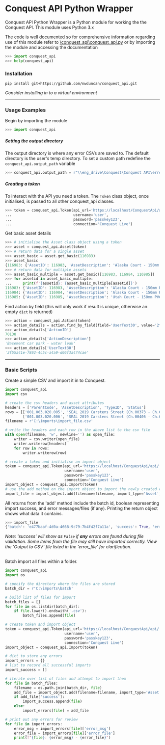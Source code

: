 # Conquest API Python Wrapper

Conquest API Python Wrapper is a Python module for working the the Conquest API. This module uses Python 3.x

The code is well documented so for comprehensive information regarding use of this module refer to [\conquest_api\conquest_api.py](https://github.com/nwduncan/conquest_api/blob/master/conquest_api/conquest_api.py) or by importing the module and accessing the documentation

```python
>>> import conquest_api
>>> help(conquest_api)
```

### Installation

```
pip install git+https://github.com/nwduncan/conquest_api.git
```
*Consider installing in to a virtual environment*

---
### Usage Examples
Begin by importing the module
```python
>>> import conquest_api
```

##### Setting the output directory
The output directory is where any error CSVs are saved to. The default directory is the user's temp directory. To set a custom path redefine the `conquest_api.output_path` variable
```python
>>> conquest_api.output_path = r"\\eng_drive\Conquest\Conquest API\errors"
```


##### Creating a token
To interact with the API you need a token. The `Token` class object, once initialised, is passed to all other conquest_api classes.
```python
>>> token = conquest_api.Token(api_url='https://localhost/ConquestApi/api/',
...                            username='user',
...                            password='passkey123',
...                            connection='Conquest Live')
```

Get basic asset details
```python
>>> # initialise the Asset class object using a token
>>> asset = conquest_api.Asset(token)
>>> # return data for a single asset
>>> asset_basic = asset.get_basic(116983)
>>> asset_basic
{116983: {'AssetID': 116983, 'AssetDescription': 'Alaska Court - 150mm PVC Sewer Gravity Main - AssetID 116983', 'DepartmentID': None, 'FamilyCode': '005.004.055.161', 'Location': None, 'ParentID': 113670}}
>>> # return data for multiple assets
>>> asset_basic_multiple = asset.get_basic([116983, 116984, 116985])
>>> for assetid in asset_basic_multiple:
...     print(f'{assetid}: {asset_basic_multiple[assetid]}')
116983: {'AssetID': 116983, 'AssetDescription': 'Alaska Court - 150mm PVC Sewer Gravity Main - AssetID 116983', 'DepartmentID': None, 'FamilyCode': '005.004.055.161','Location': None, 'ParentID': 113670}
116984: {'AssetID': 116984, 'AssetDescription': 'Alaska Court - 150mm PVC Sewer Gravity Main - AssetID 116984', 'DepartmentID': None, 'FamilyCode': '005.004.055.162','Location': None, 'ParentID': 113670}
116985: {'AssetID': 116985, 'AssetDescription': 'Utah Court - 150mm PVC Sewer Gravity Main - AssetID 116985', 'DepartmentID': None, 'FamilyCode': '005.004.055.163', 'Location': None, 'ParentID': 113670}
```

Find action by field (this will only work if result is unique, otherwise an empty `dict` is returned)
```python
>>> action = conquest_api.Action(token)
>>> action_details = action.find_by_field(field='UserText30', value='2f55a41e-7892-4c5c-a4a9-d06f3a474cae')
>>> action_details['ActionID']
70138
>>> action_details['ActionDescription']
'Basement car park - water leak'
>>> action_details['UserText30']
'2f55a41e-7892-4c5c-a4a9-d06f3a474cae'
```
---
### Basic Scripts
Create a simple CSV and import it in to Conquest.
```python
import conquest_api
import csv

# create the csv headers and asset attributes
headers = ['ParentCode', 'AssetDescription', 'TypeID', 'Status']
rows = [['001.003.020.005', 'SEAL 2019 Carstens Street (Ch.00373 - Ch.00406)', 1147, 'Proposed'],
        ['001.003.020.006', 'SEAL 2019 Carstens Street (Ch.00406 - Ch.00468)', 1147, 'Proposed']]
filename = r'C:\imports\import_file.csv'

# write the headers and each row in the above list to the csv file
with open(filename, 'w', newline='') as open_file:
    writer = csv.writer(open_file)
    writer.writerow(headers)
    for row in rows:
        writer.writerow(row)

# create a token and initialise an import object
token = conquest_api.Token(api_url='https://localhost/ConquestApi/api/',
                           username='user',
                           password='passkey123',
                           connection='Conquest Live')
import_object = conquest_api.Import(token)
# use the add method on the import object to import the newly created csv file
import_file = import_object.add(filename=filename, import_type='Asset')
```
All returns from the 'add' method include the batch id, boolean representing import success, and error messages/files (if any). Printing the return object shows what data it contains.
```python
>>> import_file
{'batch': 'e477baaf-4d0a-4668-9c79-7b4f42f7a11a', 'success': True, 'error_msg': None, 'error_file': None}
```

*Note: 'success' will show as `False` if **any** errors are found during file validation. Some items from the file may still have imported correctly. View the 'Output to CSV' file listed in the 'error_file' for clarification.</br></br>*

Batch import all files within a folder.
```python
import conquest_api
import os

# specify the directory where the files are stored
batch_dir = r'C:\imports\batch'

# build list of files for import
batch_files = []
for file in os.listdir(batch_dir):
    if file.lower().endswith('.csv'):
        batch_files.append(file)

# create token and import object
token = conquest_api.Token(api_url='https://localhost/ConquestApi/api/',
                           username='user',
                           password='passkey123',
                           connection='Conquest Live')
import_object = conquest_api.Import(token)

# dict to store any errors
import_errors = {}
# list to record all successful imports
import_success = []

# iterate over list of files and attempt to import them
for file in batch_files:
    filename = os.path.join(batch_dir, file)
    add_file = import_object.add(filename=filename, import_type='Asset')
    if add_file['success']:
        import_success.append(file)
    else:
        import_errors[file] = add_file

# print out any errors for review
for file in import_errors:
    error_msg = import_errors[file]['error_msg']
    error_file = import_errors[file]['error_file']
    print(f"{file}: {error_msg} - {error_file}")
```
